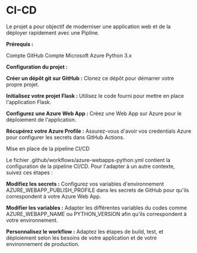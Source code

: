 # CI-CD

Le projet a pour objectif de moderniser une application web et de la déployer rapidement avec une Pipline.

**Prérequis :**

Compte GitHub
Compte Microsoft Azure
Python 3.x

**Configuration du projet :**

**Créer un dépôt git sur GitHub :** Clonez ce dépôt pour démarrer votre propre projet.

**Initialisez votre projet Flask :** Utilisez le code fourni pour mettre en place l'application Flask.

**Configurez une Azure Web App :** Créez une Web App sur Azure pour le déploiement de l'application.

**Récupérez votre Azure Profile :** Assurez-vous d'avoir vos credentials Azure pour configurer les secrets dans GitHub Actions.

Mise en place de la pipeline CI/CD

Le fichier .github/workflows/azure-webapps-python.yml contient la configuration de la pipeline CI/CD. Pour l'adapter à un autre contexte, suivez ces étapes :

**Modifiez les secrets :** Configurez vos variables d'environnement AZURE_WEBAPP_PUBLISH_PROFILE dans les secrets de GitHub pour qu'ils correspondent à votre Azure Web App.

**Modifier les variables :** Adapter les différentes variables du codes comme AZURE_WEBAPP_NAME ou PYTHON_VERSION afin qu'ils correspondent à votre environnement.

**Personnalisez le workflow :** Adaptez les étapes de build, test, et déploiement selon les besoins de votre application et de votre environnement de production.
